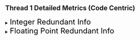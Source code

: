 ## Thread 1 Detailed Metrics (Code Centric)
<details><summary><font size="5" color="black">Integer Redundant Info</font></summary><blockquote>
<details><summary><font size="3" color="black">[xx%] Redundancy, with local redundancy xx% (xx Bytes / xx Bytes)</font></summary><blockquote><ul><li><font color="black">Fully Redundant Zero: xx% (xxx / xxx)</font></li><li><font color="black">Redmap:[0]... [AccessLen]</font></li></ul><details><summary><font color="black">CCT Info:</font></summary><blockquote></blockquote></details>
</blockquote></details>
</blockquote></details>
<details><summary><font size="5" color="black">Floating Point Redundant Info</font></summary><blockquote>
<details><summary><font size="3" color="black">[xx%] Redundancy, with local redundancy xx% (xx Zeros / xx Reads)</font></summary><blockquote><ul><li><font color="black">Fully Redundant Zero:xx% (xxx / xxx)</font></li>                                    <li><font color="black">Redmap: [mantissa | exponent | sign]:XX | XX XX | XX XX XX XX XX XX XX</font></li></ul><details><summary><font color="black">CCT Info:</font></summary><blockquote></blockquote></details>
</blockquote></details>
</blockquote></details>
